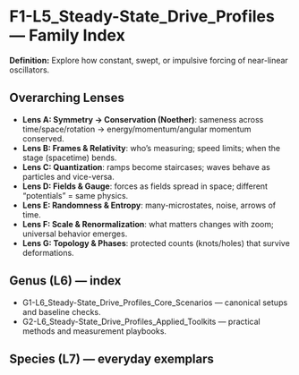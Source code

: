 # F1-L5_Steady-State_Drive_Profiles — Family Index
**Definition:** Explore how constant, swept, or impulsive forcing of near-linear oscillators.

## Overarching Lenses

- **Lens A: Symmetry -> Conservation (Noether)**: sameness across time/space/rotation → energy/momentum/angular momentum conserved.
- **Lens B: Frames & Relativity**: who’s measuring; speed limits; when the stage (spacetime) bends.
- **Lens C: Quantization**: ramps become staircases; waves behave as particles and vice-versa.
- **Lens D: Fields & Gauge**: forces as fields spread in space; different “potentials” = same physics.
- **Lens E: Randomness & Entropy**: many-microstates, noise, arrows of time.
- **Lens F: Scale & Renormalization**: what matters changes with zoom; universal behavior emerges.
- **Lens G: Topology & Phases**: protected counts (knots/holes) that survive deformations.

## Genus (L6) — index
- G1-L6_Steady-State_Drive_Profiles_Core_Scenarios — canonical setups and baseline checks.
- G2-L6_Steady-State_Drive_Profiles_Applied_Toolkits — practical methods and measurement playbooks.

## Species (L7) — everyday exemplars
